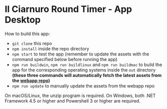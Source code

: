 # Il Ciarnuro Round Timer - App Desktop

How to build this app:
- `git clone` this repo
- `npm install` inside the repo directory
- `npm start` to test the app (remember to update the assets with the command specified below before running the app)
- `npm run buildwin`, `npm run buildlinux` and `npm run buildmac` to build the app for the corresponding operating systems inside the `out` directory **(these three commands will automatically fetch the latest assets from the [webapp repo](https://github.com/LupoPasiniGames/CiarnuroTimer-Web))**
- `npm run update` to manually update the assets from the webapp repo

On macOS/Linux, the unzip program is required. On Windows, both .NET Framework 4.5 or higher and Powershell 3 or higher are required.
